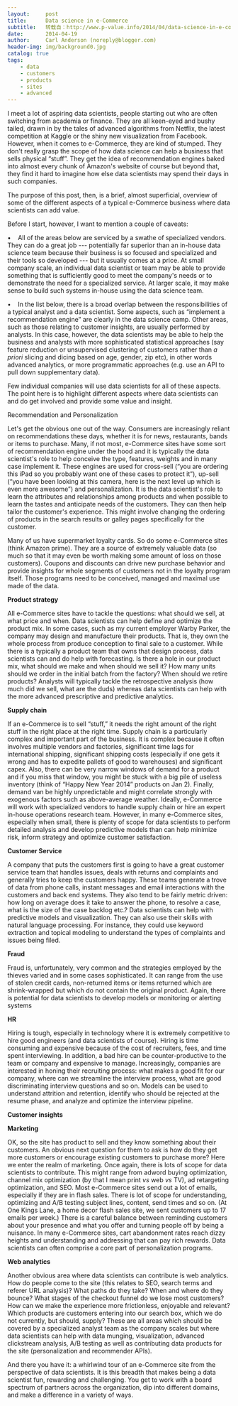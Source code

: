 ```yaml
---
layout:     post
title:      Data science in e-Commerce
subtitle:   转载自：http://www.p-value.info/2014/04/data-science-in-e-commerce.html
date:       2014-04-19
author:     Carl Anderson (noreply@blogger.com)
header-img: img/background0.jpg
catalog: true
tags:
    - data
    - customers
    - products
    - sites
    - advanced
---
```



I meet a lot of aspiring
data scientists, people starting out who are often switching from academia or
finance. They are all keen-eyed and bushy tailed, drawn in by the tales of
advanced algorithms from Netflix, the latest competition at Kaggle or the shiny
new visualization from Facebook. However, when it comes to e-Commerce, they are
kind of stumped. They don't really grasp the scope of how data science can help
a business that sells physical “stuff”. They get the idea of recommendation
engines baked into almost every chunk of Amazon's website of course but beyond
that, they find it hard to imagine how else data scientists may spend their
days in such companies.





The purpose of this post,
then, is a brief, almost superficial, overview of some of the different aspects
of a typical e-Commerce business where data scientists can add value. 





Before I start, however, I
want to mention a couple of caveats:





•    All of the areas below are serviced by a swathe of
specialized vendors. They can do a great job --- potentially far superior than
an in-house data science team because their business is so focused and
specialized and their tools so developed --- but it usually comes at a price.
At small company scale, an individual data scientist or team may be able to
provide something that is sufficiently good to meet the company's needs or to
demonstrate the need for a specialized service. At larger scale, it may make
sense to build such systems in-house using the data science team.





•    In the list below, there is a broad overlap between
the responsibilities of a typical analyst and a data scientist. Some aspects,
such as “implement a recommendation engine” are clearly in the data science
camp. Other areas, such as those relating to customer insights, are usually performed
by analysts. In this case, however, the data scientists may be able to help the
business and analysts with more sophisticated statistical approaches (say feature
reduction or unsupervised clustering of customers rather than *a priori*
slicing and dicing based on age, gender, zip etc), in other words advanced
analytics, or more programmatic approaches (e.g. use an API to pull down
supplementary data).





Few individual companies
will use data scientists for all of these aspects. The point here is to
highlight different aspects where data scientists can and do get involved and
provide some value and insight.





Recommendation and
Personalization


Let's get the obvious one
out of the way. Consumers are increasingly reliant on recommendations these
days, whether it is for news, restaurants, bands or items to purchase. Many, if
not most, e-Commerce sites have some sort of recommendation engine under the
hood and it is typically the data scientist's role to help conceive the type,
features, weights and in many case implement it. These engines are used for
cross-sell (“you are ordering this iPad so you probably want one of these cases
to protect it”), up-sell (“you have been looking at this camera, here is the
next level up which is even more awesome”) and personalization. It is the data
scientist's role to learn the attributes and relationships among products and
when possible to learn the tastes and anticipate needs of the customers. They
can then help tailor the customer's experience. This might involve changing the
ordering of products in the search results or galley pages specifically for the
customer.





Many of us have
supermarket loyalty cards. So do some e-Commerce sites (think Amazon prime).
They are a source of extremely valuable data (so much so that it may even be
worth making some amount of loss on those customers). Coupons and discounts can
drive new purchase behavior and provide insights for whole segments of
customers not in the loyalty program itself. Those programs need to be
conceived, managed and maximal use made of the data.





**Product strategy**


All e-Commerce sites have
to tackle the questions: what should we sell, at what price and when. Data
scientists can help define and optimize the product mix. In some cases, such as
my current employer Warby Parker, the company may design and manufacture their
products. That is, they own the whole process from produce conception to final
sale to a customer. While there is a typically a product team that owns that
design process, data scientists can and do help with forecasting. Is there a
hole in our product mix, what should we make and when should we sell it? How
many units should we order in the initial batch from the factory? When should
we retire products? Analysts will typically tackle the retrospective analysis
(how much did we sell, what are the duds) whereas data scientists can help with
the more advanced prescriptive and predictive analytics.





**Supply chain**


If an e-Commerce is to
sell “stuff,” it needs the right amount of the right stuff in the right place
at the right time. Supply chain is a particularly complex and important part of
the business. It is complex because it often involves multiple vendors and
factories, significant time lags for international shipping, significant
shipping costs (especially if one gets it wrong and has to expedite pallets of
good to warehouses) and significant capex. Also, there can be very narrow
windows of demand for a product and if you miss that window, you might be stuck
with a big pile of useless inventory (think of “Happy New Year 2014” products
on Jan 2). Finally, demand van be highly unpredictable and might correlate
strongly with exogenous factors such as above-average weather. Ideally,
e-Commerce will work with specialized vendors to handle supply chain or hire an
expert in-house operations research team. However, in many e-Commerce sites,
especially when small, there is plenty of scope for data scientists to perform
detailed analysis and develop predictive models than can help minimize
risk, inform strategy and optimize customer satisfaction.





**Customer Service**


A company that puts the
customers first is going to have a great customer service team that handles
issues, deals with returns and complaints and generally tries to keep the
customers happy. These teams generate a trove of data from phone calls, instant
messages and email interactions with the customers and back end systems. They
also tend to be fairly metric driven: how long on average does it take to
answer the phone, to resolve a case, what is the size of the case backlog etc.?
Data scientists can help with predictive models and visualization. They can
also use their skills with natural language processing. For instance, they
could use keyword extraction and topical modeling to understand the types of
complaints and issues being filed.





**Fraud**


Fraud is, unfortunately,
very common and the strategies employed by the thieves varied and in some cases
sophisticated. It can range from the use of stolen credit cards, non-returned
items or items returned which are shrink-wrapped but which do not contain the
original product. Again, there is potential for data scientists to develop
models or monitoring or alerting systems





**HR**


Hiring is tough,
especially in technology where it is extremely competitive to hire good
engineers (and data scientists of course). Hiring is time consuming and
expensive because of the cost of recruiters, fees, and time spent interviewing.
In addition, a bad hire can be counter-productive to the team or company and
expensive to manage. Increasingly, companies are interested in honing their recruiting
process: what makes a good fit for our company, where can we streamline the
interview process, what are good discriminating interview questions and so on.
Models can be used to understand attrition and retention, identify who should
be rejected at the resume phase, and analyze and optimize the interview
pipeline.





**Customer insights**





**Marketing**


OK, so the site has
product to sell and they know something about their customers. An obvious next
question for them to ask is how do they get more customers or encourage
existing customers to purchase more? Here we enter the realm of marketing. Once
again, there is lots of scope for data scientists to contribute. This might
range from adword buying optimization, channel mix optimization (by that I mean
print *vs* web *vs* TV), ad retargeting optimization, and SEO. Most e-Commerce sites
send out a lot of emails, especially if they are in flash sales. There is lot
of scope for understanding, optimizing and A/B testing subject lines, content,
send times and so on. (At One Kings Lane, a home decor flash sales site, we
sent customers up to 17 emails per week.) There is a careful balance between
reminding customers about your presence and what you offer and turning people
off by being a nuisance. In many e-Commerce sites, cart abandonment rates reach
dizzy heights and understanding and addressing that can pay rich rewards. Data
scientists can often comprise a core part of personalization programs.





**Web analytics**


Another obvious area where
data scientists can contribute is web analytics. How do people come to the site
(this relates to SEO, search terms and referer URL analysis)? What paths do
they take? When and where do they bounce? What stages of the checkout funnel do
we lose most customers? How can we make the experience more frictionless,
enjoyable and relevant? Which products are customers entering into our search box,
which we do not currently, but should, supply? These are all areas which should
be covered by a specialized analyst team as the company scales but where data
scientists can help with data munging, visualization, advanced clickstream
analysis, A/B testing as well as contributing data products for the site
(personalization and recommender APIs).





And
there you have it: a whirlwind tour of an e-Commerce site from the perspective
of data scientists. It is this breadth that makes being a data scientist fun,
rewarding and challenging. You get to work with a board spectrum of partners
across the organization, dip into different domains, and make a difference in a
variety of ways.
